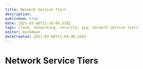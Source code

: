 ```yaml
---
title: Network Service Tiers
description: 
published: true
date: 2021-03-08T11:10:04.518Z
tags: cloud, networking, security, gcp, network service tiers
editor: markdown
dateCreated: 2021-03-08T11:09:40.244Z
---
```


# Network Service Tiers